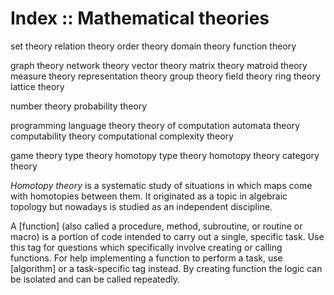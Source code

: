 # Index :: Mathematical theories

set theory
relation theory
order theory
domain theory
function theory

graph theory
network theory
vector theory
matrix theory
matroid theory
measure theory
representation theory
group theory
field theory
ring theory
lattice theory

number theory
probability theory

programming language theory
theory of computation
automata theory
computability theory
computational complexity theory

game theory
type theory
homotopy type theory
homotopy theory
category theory



*Homotopy theory* is a systematic study of situations in which maps come with homotopies between them. It originated as a topic in algebraic topology but nowadays is studied as an independent discipline.

A [function] (also called a procedure, method, subroutine, or routine or macro) is a portion of code intended to carry out a single, specific task. Use this tag for questions which specifically involve creating or calling functions. For help implementing a function to perform a task, use [algorithm] or a task-specific tag instead. By creating function the logic can be isolated and can be called repeatedly.
